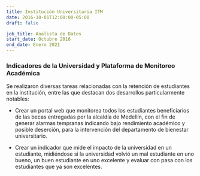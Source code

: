 ```yaml
---
title: Institución Universitaria ITM
date: 2016-10-01T12:00:00-05:00
draft: false

job_title: Analista de Datos
start_date: Octubre 2016
end_date: Enero 2021
---
```


### Indicadores de la Universidad y Plataforma de Monitoreo Académica

Se realizaron diversas tareas relacionadas con la retención de estudiantes en
la institución, entre las que destacan dos desarrollos particularmente
notables:

- Crear un portal web que monitorea todos los estudiantes beneficiarios de las
becas entregadas por la alcaldía de Medellín, con el fin de generar alarmas
tempranas indicando bajo rendimiento académico y posible deserción, para la
intervención del departamento de bienestar universitario.

- Crear un indicador que mide el impacto de la universidad en un estudiante,
midiéndose si la universidad volvió un mal estudiante en uno bueno, un buen
estudiante en uno excelente y evaluar con pasa con los estudiantes que ya son
excelentes.
